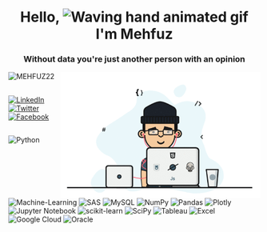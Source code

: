 
<h1 align="center"> Hello, <img src="https://raw.githubusercontent.com/nixin72/nixin72/master/wave.gif" 
alt="Waving hand animated gif"
height="45"
width="45" /> I'm Mehfuz</h1>

<h3 align="center">Without data you're just another person with an opinion</h3>
<img align="right" alt="coding" width="400" src="https://github.com/MEHFUZ22/MEHFUZ22/blob/main/cde.gif">

<p align="left"> <img src="https://komarev.com/ghpvc/?username=MEHFUZ22&label=Profile%20views&color=0e75b6&style=flat" alt="MEHFUZ22" /> </p>


## 
[![LinkedIn](https://img.shields.io/badge/LinkedIn-0077B5?style=for-the-badge&logo=linkedin&logoColor=white)](https://www.linkedin.com/in/rajeevvhanhuve/) [![Twitter](https://img.shields.io/twitter/follow/rajeevvhanhuve?logo=Twitter&style=for-the-badge)](https://twitter.com/rajeevvhanhuve) [![Facebook](https://img.shields.io/badge/Facebook-0077B5?style=for-the-badge&logo=Facebook&logoColor=white)](https://www.facrbook.com/rajeevvhanhuve/)
## 
![Python](https://img.shields.io/badge/Python-%234ea94b.svg?style=for-the-badge&logo=python&logoColor=white&style=flat) ![Machine-Learning](https://img.shields.io/badge/machine--learning-3670A0?style=for-the-badge&logo=machine-learning&logoColor=ffdd54&style=flat) ![SAS](https://img.shields.io/badge/SAS-430098?style=for-the-badge&logo=SAS&logoColor=white&style=flat) ![MySQL](https://img.shields.io/badge/mysql-%2300f.svg?style=for-the-badge&logo=mysql&logoColor=white&style=flat) 	![NumPy](https://img.shields.io/badge/numpy-%23013243.svg?style=for-the-badge&logo=numpy&logoColor=white&style=flat) ![Pandas](https://img.shields.io/badge/pandas-%23150458.svg?style=for-the-badge&logo=pandas&logoColor=white&style=flat) ![Plotly](https://img.shields.io/badge/Plotly-239120?style=for-the-badge&logo=plotly&logoColor=white&style=flat) ![Jupyter Notebook](https://img.shields.io/badge/jupyter-%23FA0F00.svg?style=for-the-badge&logo=jupyter&logoColor=white&style=flat)  ![scikit-learn](https://img.shields.io/badge/scikit--learn-%23F7931E.svg?style=for-the-badge&logo=scikit-learn&logoColor=white&style=flat) ![SciPy](https://img.shields.io/badge/SciPy-%230C55A5.svg?style=for-the-badge&logo=scipy&logoColor=%white&style=flat)  ![Tableau](https://img.shields.io/badge/Tableau-000000?style=for-the-badge&logo=Tableau&logoColor=white&style=flat) ![Excel](https://img.shields.io/badge/Excel-%23EE4C2C.svg?style=for-the-badge&logo=Excel&logoColor=white&style=flat) ![Google Cloud](https://img.shields.io/badge/Google-Cloud-B85F4.svg?style=for-the-badge&logo=googlecloud&logoColor=white&style=flat) ![Oracle](
https://img.shields.io/badge/Oracle-%F80000.svg?style=for-the-badge&logo=oracle&logoColor=white&style=flat) 

